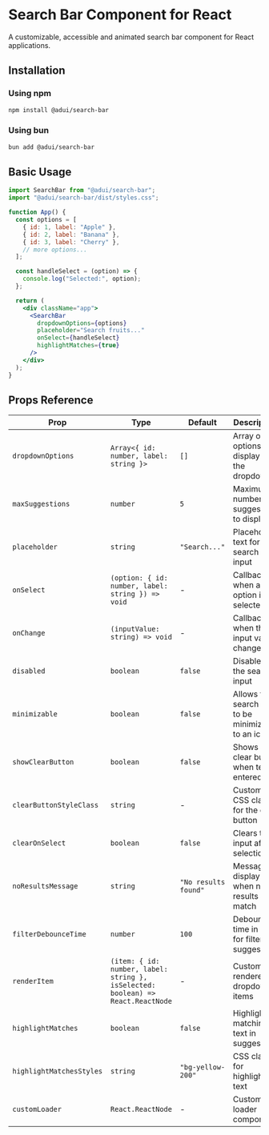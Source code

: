 # Search Bar Component for React

A customizable, accessible and animated search bar component for React applications.

## Installation

### Using npm

```bash
npm install @adui/search-bar
```

### Using bun

```bash
bun add @adui/search-bar
```

## Basic Usage

```jsx
import SearchBar from "@adui/search-bar";
import "@adui/search-bar/dist/styles.css";

function App() {
  const options = [
    { id: 1, label: "Apple" },
    { id: 2, label: "Banana" },
    { id: 3, label: "Cherry" },
    // more options...
  ];

  const handleSelect = (option) => {
    console.log("Selected:", option);
  };

  return (
    <div className="app">
      <SearchBar
        dropdownOptions={options}
        placeholder="Search fruits..."
        onSelect={handleSelect}
        highlightMatches={true}
      />
    </div>
  );
}
```

## Props Reference

| Prop                     | Type                                                                            | Default              | Description                                      |
| ------------------------ | ------------------------------------------------------------------------------- | -------------------- | ------------------------------------------------ |
| `dropdownOptions`        | `Array<{ id: number, label: string }>`                                          | `[]`                 | Array of options to display in the dropdown      |
| `maxSuggestions`         | `number`                                                                        | `5`                  | Maximum number of suggestions to display         |
| `placeholder`            | `string`                                                                        | `"Search..."`        | Placeholder text for the search input            |
| `onSelect`               | `(option: { id: number, label: string }) => void`                               | -                    | Callback when an option is selected              |
| `onChange`               | `(inputValue: string) => void`                                                  | -                    | Callback when the input value changes            |
| `disabled`               | `boolean`                                                                       | `false`              | Disables the search input                        |
| `minimizable`            | `boolean`                                                                       | `false`              | Allows the search bar to be minimized to an icon |
| `showClearButton`        | `boolean`                                                                       | `false`              | Shows a clear button when text is entered        |
| `clearButtonStyleClass`  | `string`                                                                        | -                    | Custom CSS class for the clear button            |
| `clearOnSelect`          | `boolean`                                                                       | `false`              | Clears the input after selection                 |
| `noResultsMessage`       | `string`                                                                        | `"No results found"` | Message to display when no results match         |
| `filterDebounceTime`     | `number`                                                                        | `100`                | Debounce time in ms for filtering suggestions    |
| `renderItem`             | `(item: { id: number, label: string }, isSelected: boolean) => React.ReactNode` | -                    | Custom renderer for dropdown items               |
| `highlightMatches`       | `boolean`                                                                       | `false`              | Highlights matching text in suggestions          |
| `highlightMatchesStyles` | `string`                                                                        | `"bg-yellow-200"`    | CSS class for highlighted text                   |
| `customLoader`           | `React.ReactNode`                                                               | -                    | Custom loader component                          |
